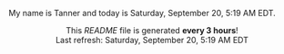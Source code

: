 My name is Tanner and today is Saturday, September 20, 5:19 AM EDT.

<p align="center">This <i>README</i> file is generated <b>every 3 hours</b>!</br>Last refresh: Saturday, September 20, 5:19 AM EDT<br /></p>

